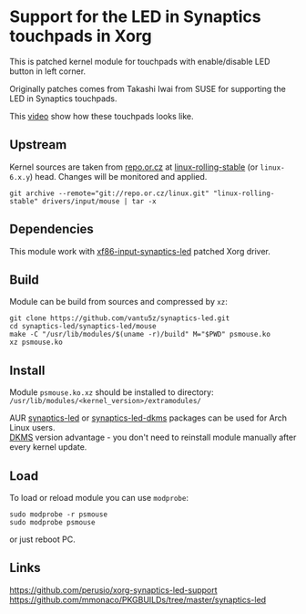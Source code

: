 # Support for the LED in Synaptics touchpads in Xorg

This is patched kernel module for touchpads with enable/disable LED button in left corner.

Originally patches comes from Takashi Iwai from SUSE for supporting the LED in Synaptics touchpads.

This [video](https://www.youtube.com/watch?v=sAERSh9Yhlw) show how these touchpads looks like.

## Upstream
Kernel sources are taken from [repo.or.cz](https://repo.or.cz/linux.git) at [linux-rolling-stable](https://repo.or.cz/linux.git/shortlog/refs/heads/linux-rolling-stable) (or `linux-6.x.y`) head. Changes will be monitored and applied.
```
git archive --remote="git://repo.or.cz/linux.git" "linux-rolling-stable" drivers/input/mouse | tar -x
```

## Dependencies
This module work with [xf86-input-synaptics-led](https://aur.archlinux.org/packages/xf86-input-synaptics-led/) patched Xorg driver.

## Build
Module can be build from sources and compressed by `xz`:
```
git clone https://github.com/vantu5z/synaptics-led.git
cd synaptics-led/synaptics-led/mouse
make -C "/usr/lib/modules/$(uname -r)/build" M="$PWD" psmouse.ko
xz psmouse.ko
```

## Install
Module `psmouse.ko.xz` should be installed to directory:<BR>
`/usr/lib/modules/<kernel_version>/extramodules/`

AUR [synaptics-led](https://aur.archlinux.org/packages/synaptics-led/) or [synaptics-led-dkms](https://aur.archlinux.org/packages/synaptics-led-dkms/) packages can be used for Arch Linux users.  
[DKMS](https://wiki.archlinux.org/title/Dynamic_Kernel_Module_Support) version advantage - you don't need to reinstall module manually after every kernel update.  

## Load
To load or reload module you can use `modprobe`:
```
sudo modprobe -r psmouse
sudo modprobe psmouse
```
or just reboot PC.

## Links
https://github.com/perusio/xorg-synaptics-led-support <BR>
https://github.com/mmonaco/PKGBUILDs/tree/master/synaptics-led
